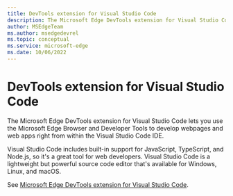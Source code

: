 ```yaml
---
title: DevTools extension for Visual Studio Code
description: The Microsoft Edge DevTools extension for Visual Studio Code lets you use the Microsoft Edge Browser and Developer Tools to develop webpages and web apps right from within the Visual Studio Code IDE.
author: MSEdgeTeam
ms.author: msedgedevrel
ms.topic: conceptual
ms.service: microsoft-edge
ms.date: 10/06/2022
---
```

# DevTools extension for Visual Studio Code
<!-- this is an aux jump page, that appears in the IDE TOC bucket rather than in the DevTools extension bucket -->

The Microsoft Edge DevTools extension for Visual Studio Code lets you use the Microsoft Edge Browser and Developer Tools to develop webpages and web apps right from within the Visual Studio Code IDE.

Visual Studio Code includes built-in support for JavaScript, TypeScript, and Node.js, so it's a great tool for web developers.  Visual Studio Code is a lightweight but powerful source code editor that's available for Windows, Linux, and macOS.

See [Microsoft Edge DevTools extension for Visual Studio Code](../microsoft-edge-devtools-extension.md).
